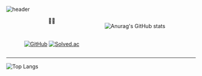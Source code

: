 ![header](https://capsule-render.vercel.app/api?type=waving&color=auto&height=300&section=header&text=Be%20patient&fontSize=90)

<div style="display: flex; justify-content: space-between;">
  
<div align="center" style="width: 48%;">
🍊🍊
  
&nbsp;

[![GitHub](https://hits.seeyoufarm.com/api/count/incr/badge.svg?url=https%3A%2F%2Fgithub.com%2FOrangeKim04&count_bg=%23000000&title_bg=%23000000&icon=github.svg&icon_color=%23FFFFFF&title=hits&edge_flat=false)](https://hits.seeyoufarm.com)
[![Solved.ac](http://mazassumnida.wtf/api/mini/generate_badge?boj=queem2)](https://solved.ac/queem2)

</div>
<div style="width: 48%;">

![Anurag's GitHub stats](https://github-readme-stats.vercel.app/api?username=OrangeKim04&show_icons=true&theme=omni)

</div>
</div>

-------------------------------------------------------

![Top Langs](https://github-readme-stats.vercel.app/api/top-langs/?username=OrangeKim04&layout=compact&theme=omni)
